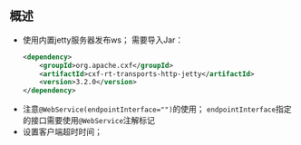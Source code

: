 ## 概述

- 使用内置jetty服务器发布ws；
    需要导入Jar：
    ```xml
    <dependency>
        <groupId>org.apache.cxf</groupId>
        <artifactId>cxf-rt-transports-http-jetty</artifactId>
        <version>3.2.0</version>
    </dependency>
    ```
- 注意`@WebService(endpointInterface="")`的使用；
    `endpointInterface`指定的接口需要使用`@WebService`注解标记
- 设置客户端超时时间；
